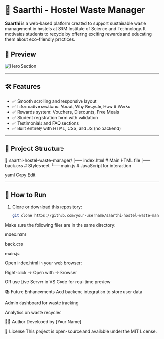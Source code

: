 # 🌿 Saarthi - Hostel Waste Manager

**Saarthi** is a web-based platform created to support sustainable waste management in hostels at SRM Institute of Science and Technology. It motivates students to recycle by offering exciting rewards and educating them about eco-friendly practices.

## 📸 Preview

![Hero Section](https://i.postimg.cc/q7z3bY67/Whats-App-Image-2024-11-10-at-3-05-52-PM.jpg)

---

## 🛠 Features

- ✅ Smooth scrolling and responsive layout
- ✅ Informative sections: About, Why Recycle, How it Works
- ✅ Rewards system: Vouchers, Discounts, Free Meals
- ✅ Student registration form with validation
- ✅ Testimonials and FAQ sections
- ✅ Built entirely with HTML, CSS, and JS (no backend)

---

## 📁 Project Structure

📁 saarthi-hostel-waste-manager/
├── index.html # Main HTML file
├── back.css # Stylesheet
└── main.js # JavaScript for interaction

yaml
Copy
Edit

---

## 🚀 How to Run

1. Clone or download this repository:
   ```bash
   git clone https://github.com/your-username/saarthi-hostel-waste-manager.git
Make sure the following files are in the same directory:

index.html

back.css

main.js

Open index.html in your web browser:

Right-click → Open with → Browser

OR use Live Server in VS Code for real-time preview

📚 Future Enhancements
Add backend integration to store user data

Admin dashboard for waste tracking

Analytics on waste recycled

👨‍💻 Author
Developed by [Your Name]

📄 License
This project is open-source and available under the MIT License.
